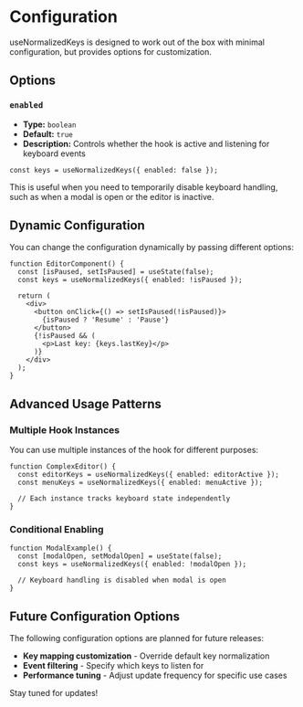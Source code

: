 # Configuration

useNormalizedKeys is designed to work out of the box with minimal configuration, but provides options for customization.

## Options

### `enabled`

- **Type:** `boolean`
- **Default:** `true`
- **Description:** Controls whether the hook is active and listening for keyboard events

```tsx
const keys = useNormalizedKeys({ enabled: false });
```

This is useful when you need to temporarily disable keyboard handling, such as when a modal is open or the editor is inactive.

## Dynamic Configuration

You can change the configuration dynamically by passing different options:

```tsx
function EditorComponent() {
  const [isPaused, setIsPaused] = useState(false);
  const keys = useNormalizedKeys({ enabled: !isPaused });
  
  return (
    <div>
      <button onClick={() => setIsPaused(!isPaused)}>
        {isPaused ? 'Resume' : 'Pause'}
      </button>
      {!isPaused && (
        <p>Last key: {keys.lastKey}</p>
      )}
    </div>
  );
}
```

## Advanced Usage Patterns

### Multiple Hook Instances

You can use multiple instances of the hook for different purposes:

```tsx
function ComplexEditor() {
  const editorKeys = useNormalizedKeys({ enabled: editorActive });
  const menuKeys = useNormalizedKeys({ enabled: menuActive });
  
  // Each instance tracks keyboard state independently
}
```

### Conditional Enabling

```tsx
function ModalExample() {
  const [modalOpen, setModalOpen] = useState(false);
  const keys = useNormalizedKeys({ enabled: !modalOpen });
  
  // Keyboard handling is disabled when modal is open
}
```

## Future Configuration Options

The following configuration options are planned for future releases:

- **Key mapping customization** - Override default key normalization
- **Event filtering** - Specify which keys to listen for
- **Performance tuning** - Adjust update frequency for specific use cases

Stay tuned for updates!